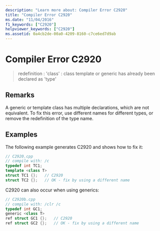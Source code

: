 ```yaml
---
description: "Learn more about: Compiler Error C2920"
title: "Compiler Error C2920"
ms.date: "11/04/2016"
f1_keywords: ["C2920"]
helpviewer_keywords: ["C2920"]
ms.assetid: 0a4cb2de-00a0-4209-8160-c7ce6ed7d9ab
---
```

# Compiler Error C2920

> redefinition : 'class' : class template or generic has already been declared as 'type'

## Remarks

A generic or template class has multiple declarations, which are not equivalent. To fix this error, use different names for different types, or remove the redefinition of the type name.

## Examples

The following example generates C2920 and shows how to fix it:

```cpp
// C2920.cpp
// compile with: /c
typedef int TC1;
template <class T>
struct TC1 {};   // C2920
struct TC2 {};   // OK - fix by using a different name
```

C2920 can also occur when using generics:

```cpp
// C2920b.cpp
// compile with: /clr /c
typedef int GC1;
generic <class T>
ref struct GC1 {};   // C2920
ref struct GC2 {};   // OK - fix by using a different name
```
